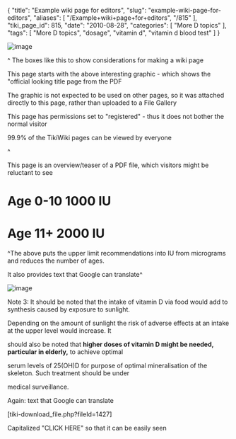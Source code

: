 {
    "title": "Example wiki page for editors",
    "slug": "example-wiki-page-for-editors",
    "aliases": [
        "/Example+wiki+page+for+editors",
        "/815"
    ],
    "tiki_page_id": 815,
    "date": "2010-08-28",
    "categories": [
        "More D topics"
    ],
    "tags": [
        "More D topics",
        "dosage",
        "vitamin d",
        "vitamin d blood test"
    ]
}


<img src="https://d378j1rmrlek7x.cloudfront.net/attachments/gif/eu-ul---2002.gif" alt="image">

^ The boxes like this to show considerations for making a wiki page

This page starts with the above interesting graphic - which shows the "official looking title page from the PDF

The graphic is not expected to be used on other pages, so it was attached directly to this page, rather than uploaded to a File Gallery

This page has permissions set to "registered" - thus it does not bother the normal visitor

99.9% of the TikiWiki pages can be viewed by everyone

^

This page is an overview/teaser of a PDF file, which visitors might be reluctant to see

# Age 0-10 1000 IU

# Age 11+ 2000 IU

^The above puts the upper limit recommendations into IU from micrograms and reduces the number of ages.

It also provides text that Google can translate^

<img src="https://d378j1rmrlek7x.cloudfront.net/attachments/gif/eu-ul-table.gif" alt="image">

Note 3: It should be noted that the intake of vitamin D via food would add to synthesis caused by exposure to sunlight.

Depending on the amount of sunlight the risk of adverse effects at an intake at the upper level would increase. It

should also be noted that  **higher doses of vitamin D might be needed, particular in elderly,**  to achieve optimal

serum levels of 25(OH)D for purpose of optimal mineralisation of the skeleton. Such treatment should be under

medical surveillance.

Again: text that Google can translate

<span>[tiki-download_file.php?fileId=1427]</span>

Capitalized "CLICK HERE" so that it can be easily seen